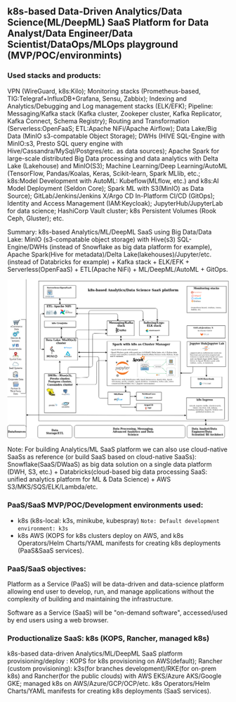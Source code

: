 ## k8s-based Data-Driven Analytics/Data Science(ML/DeepML) SaaS Platform for Data Analyst/Data Engineer/Data Scientist/DataOps/MLOps playground (MVP/POC/environmints)

### Used stacks and products:

VPN (WireGuard, k8s:Kilo); Monitoring stacks (Prometheus-based, TIG:Telegraf+InfluxDB+Grafana, Sensu, Zabbix); Indexing and Analytics/Debugging and Log management stacks (ELK/EFK); Pipeline: Messaging/Kafka stack (Kafka cluster, Zookeper cluster, Kafka Replicator, Kafka Connect, Schema Registry); Routing and Transformation (Serverless:OpenFaaS; ETL:Apache NiFi/Apache Airflow); Data Lake/Big Data (MinIO s3-compatable Object Storage); DWHs (HIVE SQL-Engine with MinIO:s3, Presto SQL query engine with Hive/Cassandra/MySql/Postgres/etc. as data sources); Apache Spark for large-scale distributed Big Data processing and data analytics with Delta Lake (Lakehouse) and MinIO(S3); Machine Learning/Deep Learning/AutoML (TensorFlow, Pandas/Koalas, Keras, Scikit-learn, Spark MLlib, etc.; k8s:Model Development with AutoML: Kubeflow(MLflow, etc.) and k8s:AI Model Deployment (Seldon Core); Spark ML with S3(MinIO) as Data Source); GitLab/Jenkins/Jenkins X/Argo CD In-Platform CI/CD (GitOps); Identity and Access Management (IAM:Keycloak); JupyterHub/JupyterLab for data science; HashiCorp Vault cluster; k8s Persistent Volumes (Rook Ceph, Gluster); etc.

Summary: k8s-based Analytics/ML/DeepML SaaS using Big Data/Data Lake: MinIO (s3-compatable object storage) with Hive(s3) SQL-Engine/DWHs (instead of Snowflake as big data platform for example), Apache Spark(Hive for metadata)/Delta Lake(lakehouses)/Jupyter/etc. (instead of Databricks for example) + Kafka stack + ELK/EFK + Serverless(OpenFaaS) + ETL(Apache NiFi) + ML/DeepML/AutoML + GitOps. 

<img src="https://github.com/adavarski/DataScience-DataOps_MLOps-Playground/blob/main/k8s/003-pictures/saas-v3.0.0.png" width="900">

Note: For building Analytics/ML SaaS platform we can also use cloud-native SaaSs as reference (or build SaaS based on cloud-native SaaSs): Snowflake(SaaS/DWaaS) as big data solution on a single data platform (DWH, S3, etc.) + Databricks(cloud-based big data processing SaaS: unified analytics platform for ML & Data Science) + AWS S3/MKS/SQS/ELK/Lambda/etc.


### PaaS/SaaS MVP/POC/Development environments used:

- k8s (k8s-local: k3s, minikube, kubespray) `Note: Default development environment: k3s` 
- k8s AWS (KOPS for k8s clusters deploy on AWS, and k8s Operators/Helm Charts/YAML manifests for creating k8s deployments (PaaS&SaaS services).  

### PaaS/SaaS objectives:

Platform as a Service (PaaS) will be data-driven and data-science platform allowing end user to develop, run, and manage applications without the complexity of building and maintaining the infrastructure.

Software as a Service (SaaS) will be "on-demand software", accessed/used by end users using a web browser.

### Productionalize SaaS: k8s (KOPS, Rancher, managed k8s)

k8s-based data-driven Analytics/ML/DeepML SaaS platform provisioning/deploy : KOPS for k8s provisioning on AWS(default); Rancher (custom provisioning): k3s(for branches development)/RKE(for on-prem k8s) and Rancher(for the public clouds) with AWS EKS/Azure AKS/Google GKE; managed k8s on AWS/Azure/GCP/OCP/etc. k8s Operators/Helm Charts/YAML manifests for creating k8s deployments (SaaS services).





